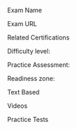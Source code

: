 Exam Name

Exam URL

Related Certifications

Difficulty level:

Practice Assessment:

Readiness zone:

Text Based

Videos

Practice Tests

